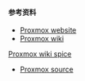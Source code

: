 #### 参考资料
* [Proxmox website](https://www.proxmox.com/en/)
* [Proxmox wiki](https://pve.proxmox.com/wiki/Main_Page)
> 
[Proxmox wiki spice](https://pve.proxmox.com/wiki/SPICE)
* [Proxmox source](https://git.proxmox.com/)
